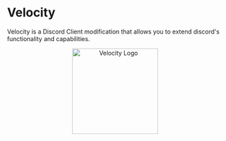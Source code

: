 # Velocity
Velocity is a Discord Client modification that allows you to extend discord's functionality and capabilities. 

<p align="center">
  <img width="200" src="https://velocity-discord.netlify.app/assets/logos/blue.svg" alt="Velocity Logo">
</p>
